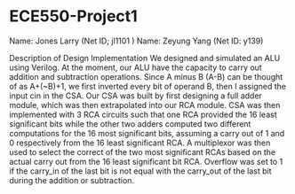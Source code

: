 # ECE550-Project1

Name: Jones Larry (Net ID; jl1101 )
Name: Zeyung Yang (Net ID: y139)

Description of Design Implementation
We designed and simulated an ALU using Verilog. At the moment, our ALU have the capacity to carry out addition and subtraction operations.
Since A minus B (A-B) can be thought of as A+(~B)+1, we first inverted every bit of operand B, then I assigned the input cin in the CSA.
Our CSA was built by first designing a full adder module, which was then extrapolated into our RCA module. 
CSA was then implemented with 3 RCA circuits such that one RCA provided the 16 least significant bits while the other two adders computed 
two different computations for the 16 most significant bits, assuming a carry out of 1 and 0 respectively from the 16 least significant RCA. 
A multiplexor was then used to select the correct of the two most significant RCAs based on the actual carry out from the 16 least significant bit RCA. 
Overflow was set to 1 if the carry_in of the last bit is not equal with the carry_out of the last bit during the addition or subtraction.
